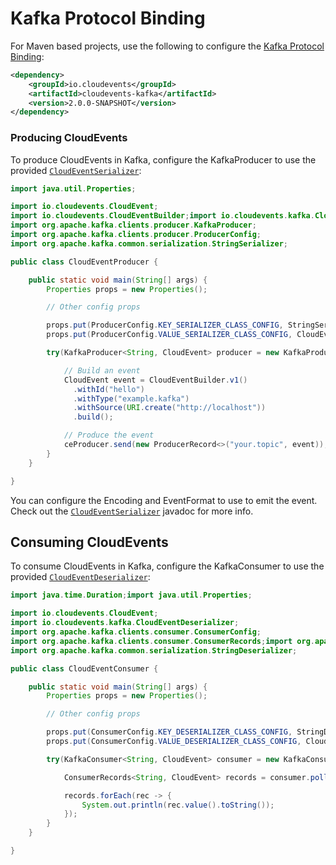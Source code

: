 # Kafka Protocol Binding

For Maven based projects, use the following to configure the [Kafka Protocol Binding](https://github.com/cloudevents/spec/blob/master/kafka-protocol-binding.md):

```xml
<dependency>
    <groupId>io.cloudevents</groupId>
    <artifactId>cloudevents-kafka</artifactId>
    <version>2.0.0-SNAPSHOT</version>
</dependency>
```

### Producing CloudEvents

To produce CloudEvents in Kafka, configure the KafkaProducer to use the provided [`CloudEventSerializer`](src/main/java/io/cloudevents/kafka/CloudEventSerializer.java):

```java
import java.util.Properties;

import io.cloudevents.CloudEvent;
import io.cloudevents.CloudEventBuilder;import io.cloudevents.kafka.CloudEventSerializer;
import org.apache.kafka.clients.producer.KafkaProducer;
import org.apache.kafka.clients.producer.ProducerConfig;
import org.apache.kafka.common.serialization.StringSerializer;

public class CloudEventProducer {

    public static void main(String[] args) {
        Properties props = new Properties();

        // Other config props

        props.put(ProducerConfig.KEY_SERIALIZER_CLASS_CONFIG, StringSerializer.class);
        props.put(ProducerConfig.VALUE_SERIALIZER_CLASS_CONFIG, CloudEventSerializer.class);

        try(KafkaProducer<String, CloudEvent> producer = new KafkaProducer<>(props)){

            // Build an event
            CloudEvent event = CloudEventBuilder.v1()
              .withId("hello")
              .withType("example.kafka")
              .withSource(URI.create("http://localhost"))
              .build();

        	// Produce the event
        	ceProducer.send(new ProducerRecord<>("your.topic", event));
        }
    }

}
```

You can configure the Encoding and EventFormat to use to emit the event.
Check out the [`CloudEventSerializer`](src/main/java/io/cloudevents/kafka/CloudEventSerializer.java)
javadoc for more info.

## Consuming CloudEvents

To consume CloudEvents in Kafka, configure the KafkaConsumer to use the provided [`CloudEventDeserializer`](src/main/java/io/cloudevents/kafka/CloudEventDeserializer.java):

```java
import java.time.Duration;import java.util.Properties;

import io.cloudevents.CloudEvent;
import io.cloudevents.kafka.CloudEventDeserializer;
import org.apache.kafka.clients.consumer.ConsumerConfig;
import org.apache.kafka.clients.consumer.ConsumerRecords;import org.apache.kafka.clients.consumer.KafkaConsumer;
import org.apache.kafka.common.serialization.StringDeserializer;

public class CloudEventConsumer {

    public static void main(String[] args) {
        Properties props = new Properties();

        // Other config props

        props.put(ConsumerConfig.KEY_DESERIALIZER_CLASS_CONFIG, StringDeserializer.class);
        props.put(ConsumerConfig.VALUE_DESERIALIZER_CLASS_CONFIG, CloudEventDeserializer.class);

        try(KafkaConsumer<String, CloudEvent> consumer = new KafkaConsumer<>(props)){

            ConsumerRecords<String, CloudEvent> records = consumer.poll(Duration.ofSeconds(10));

            records.forEach(rec -> {
                System.out.println(rec.value().toString());
            });
        }
    }

}
```
